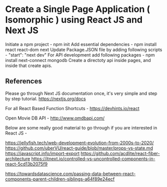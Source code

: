 # Create a Single Page Application ( Isomorphic ) using React JS and Next JS
Initiate a npm project - 
    npm init
Add essential dependencies - 
    npm install react react-dom next
Update Package.JSON file by adding following scripts - 
    "start": "next dev"
For API development add following packages - 
    npm install next-connect mongodb
Create a directoty api inside pages, and inside that create apis.


## References

Please go through Next JS documentation once, it's very simple and step by step tutorial.
https://nextjs.org/docs

For all React Based Function Shortcuts - 
https://devhints.io/react

Open Movie DB API - 
http://www.omdbapi.com/

Below are some really good material to go through if you are interested in React JS - 

https://jellyfish.tech/web-development-evolution-from-2000s-to-2020/
https://github.com/uberVU/react-guide/blob/master/props-vs-state.md
https://javascript.info/import-export
https://github.com/acdlite/react-fiber-architecture
https://itnext.io/controlled-vs-uncontrolled-components-in-react-5cd13b2075f9

https://towardsdatascience.com/passing-data-between-react-components-parent-children-siblings-a64f89e24ecf
